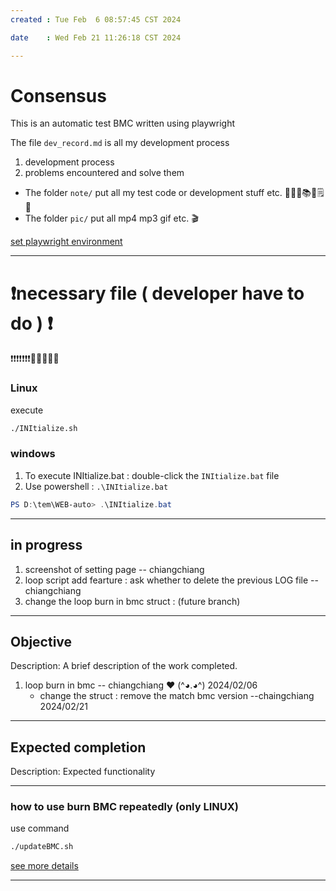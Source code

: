 ```yaml
---
created : Tue Feb  6 08:57:45 CST 2024

date    : Wed Feb 21 11:26:18 CST 2024

---
```

# Consensus
This is an automatic test BMC written using playwright

The file `dev_record.md` is all my development process
1. development process
2. problems encountered and solve them

+ The folder `note/` put all my test code or development stuff etc.  📜📄📑📚🧾🗒️📝
+ The folder `pic/` put all mp4 mp3 gif etc. 🎬

[set playwright environment](http://sd20-server.aewin.com:3000/_67u42-XQvisBUMef1VGeQ)

---
# ❗necessary file ( developer  have to do ) ❗
❗❗❗❗❗❗❗🧬🧬🧬🧬🧬
### Linux
execute 
```bash
./INItialize.sh
```

### windows
1. To execute INItialize.bat  :  double-click the `INItialize.bat` file
2. Use powershell : `.\INItialize.bat`
```powershell
PS D:\tem\WEB-auto> .\INItialize.bat
```

---
## in progress
1. screenshot of setting page    -- chiangchiang 
2. loop script add fearture : ask whether to delete the previous LOG file --chiangchiang
3. change the loop burn in bmc struct : (future branch)

---
## Objective
Description: A brief description of the work completed.
1. loop burn in bmc				-- chiangchiang  ❤️  (^◕.◕^)   2024/02/06
	+ change the struct	: remove the match bmc version  --chaingchiang 2024/02/21

---
## Expected completion
Description: Expected functionality


---
###  how to use burn BMC repeatedly (only LINUX)
use command
```bash
./updateBMC.sh
```
[see more details](http://sd20-server.aewin.com:3000/7d_073JjTEiIFLKFqkMNsw)

---
